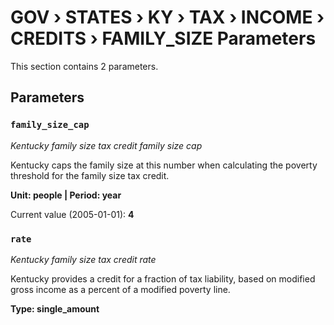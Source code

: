 # GOV › STATES › KY › TAX › INCOME › CREDITS › FAMILY_SIZE Parameters

This section contains 2 parameters.

## Parameters

### `family_size_cap`
*Kentucky family size tax credit family size cap*

Kentucky caps the family size at this number when calculating the poverty threshold for the family size tax credit.

**Unit: people | Period: year**

Current value (2005-01-01): **4**


### `rate`
*Kentucky family size tax credit rate*

Kentucky provides a credit for a fraction of tax liability, based on modified gross income as a percent of a modified poverty line.

**Type: single_amount**

